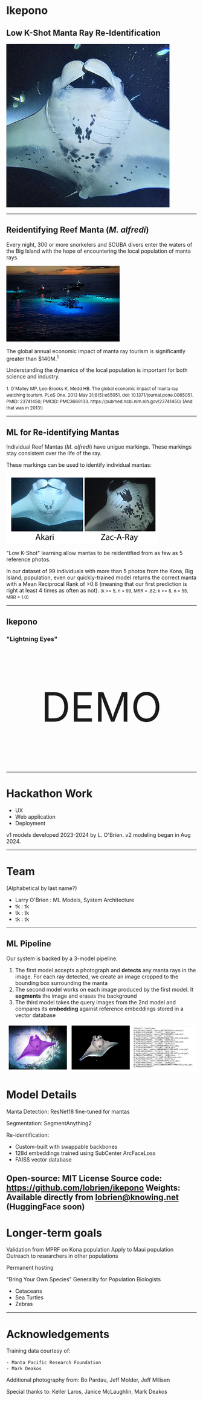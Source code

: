 # Ikepono
## Low K-Shot Manta Ray Re-Identification
![manta](media/manta.jpeg)

---

## Reidentifying Reef Manta (*M. alfredi*)

Every night, 300 or more snorkelers and SCUBA divers enter the waters of the Big Island with the hope of encountering the local population of manta rays. 

![crowded_image](media/crowded.jpg)

The global annual economic impact of manta ray tourism is significantly greater than $140M.<sup>1</sup> 

Understanding the dynamics of the local population is important for both science and industry. 

<small>
1. O'Malley MP, Lee-Brooks K, Medd HB. The global economic impact of manta ray watching tourism. PLoS One. 2013 May 31;8(5):e65051. doi: 10.1371/journal.pone.0065051. PMID: 23741450; PMCID: PMC3669133. https://pubmed.ncbi.nlm.nih.gov/23741450/ (And that was in 2013!)</small>

---

## ML for Re-identifying Mantas

Individual Reef Mantas (*M. alfredi*) have unigue markings. These markings stay consistent over the life of the ray. 

These markings can be used to identify individual mantas:

![markings](media/distinct.png)

"Low K-Shot" learning allow mantas to be reidentified from as few as 5 reference photos. 

In our dataset of 99 individuals with more than 5 photos from the Kona, Big Island, population, even our quickly-trained model returns the correct manta with a Mean Reciprocal Rank of >0.8 (meaning that our first prediction is right at least 4 times as often as not). <small>(k >= 5, n = 99, MRR = .82; k >= 8, n = 55, MRR = 1.0)</small>

---

## Ikepono 
### "Lightning Eyes"

<p style="text-align:center;font-size: 80pt">DEMO</p>

---

# Hackathon Work

- UX
- Web application
- Deployment

v1 models developed 2023-2024 by L. O'Brien. v2 modeling began in Aug 2024. 

---

# Team 

(Alphabetical by last name?)

- Larry O'Brien : ML Models, System Architecture
- tk : tk 
- tk : tk 
- tk : tk 


---

## ML Pipeline

Our system is backed by a 3-model pipeline. 

1. The first model accepts a photograph and **detects** any manta rays in the image. 
    For each ray detected, we create an image cropped to the bounding box surrounding the manta
2. The second model works on each image produced by the first model. It **segments** the image and erases the background 
3. The third model takes the query images from the 2nd model and compares its **embedding** against reference embeddings stored in a vector database

![pipeline](media/pipeline.png)

# Model Details

Manta Detection: ResNet18 fine-tuned for mantas

Segmentation: SegmentAnything2 

Re-identification: 

- Custom-built with swappable backbones
- 128d embeddings trained using SubCenter ArcFaceLoss
- FAISS vector database

Open-source: MIT License
Source code: https://github.com/lobrien/ikepono
Weights: Available directly from lobrien@knowing.net (HuggingFace soon)
---
# Longer-term goals

Validation from MPRF on Kona population
Apply to Maui population
Outreach to researchers in other populations

Permanent hosting

"Bring Your Own Species" Generality for Population Biologists

- Cetaceans
- Sea Turtles
- Zebras 



---
# Acknowledgements

Training data courtesy of:

    - Manta Pacific Research Foundation
    - Mark Deakos

Additional photography from: Bo Pardau, Jeff Molder, Jeff Milisen

Special thanks to: Keller Laros, Janice McLaughlin, Mark Deakos

